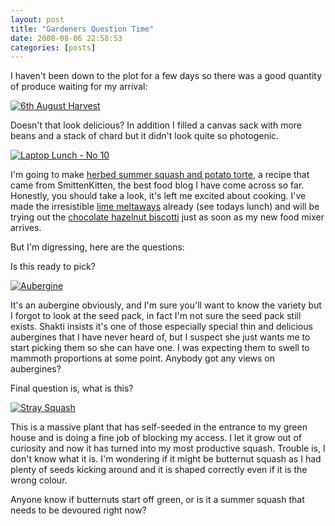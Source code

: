 ```yaml
---
layout: post
title: "Gardeners Question Time"
date: 2008-08-06 22:58:53
categories: [posts]
---
```


I haven't been down to the plot for a few days so there was a good quantity of produce waiting for my arrival:

[![6th August Harvest](http://farm4.static.flickr.com/3268/2738738595_b14b4823ba.jpg)](http://www.flickr.com/photos/warriorwomen/2738738595/)

Doesn't that look delicious? In addition I filled a canvas sack with more beans and a stack of chard but it didn't look quite so photogenic.

[![Laptop Lunch - No 10](http://farm4.static.flickr.com/3068/2737252459_52f1ea0928_m.jpg)](http://www.flickr.com/photos/warriorwomen/2737252459/)

I'm going to make [herbed summer squash and potato torte](http://smittenkitchen.com/2008/07/herbed-summer-squash-and-potato-torte/), a recipe that came from SmittenKitten, the best food blog I have come across so far. Honestly, you should take a look, it's left me excited about cooking. I've made the irresistible [lime meltaways](http://smittenkitchen.com/2008/08/key-lime-meltaways/) already (see todays lunch) and will be trying out the [chocolate hazelnut biscotti](http://smittenkitchen.com/2008/07/chocolate-hazelnut-biscotti/) just as soon as my new food mixer arrives.

But I'm digressing, here are the questions:

Is this ready to pick?

[![Aubergine](http://farm4.static.flickr.com/3218/2738736407_7785ac1ae8.jpg)](http://www.flickr.com/photos/warriorwomen/2738736407/)

It's an aubergine obviously, and I'm sure you'll want to know the variety but I forgot to look at the seed pack, in fact I'm not sure the seed pack still exists. Shakti insists it's one of those especially special thin and delicious aubergines that I have never heard of, but I suspect she just wants me to start picking them so she can have one. I was expecting them to swell to mammoth proportions at some point. Anybody got any views on aubergines?

Final question is, what is this?

[![Stray Squash](http://farm4.static.flickr.com/3080/2739575932_6fc440df26_m.jpg)](http://www.flickr.com/photos/warriorwomen/2739575932/)

This is a massive plant that has self-seeded in the entrance to my green house and is doing a fine job of blocking my access. I let it grow out of curiosity and now it has turned into my most productive squash. Trouble is, I don't know what it is. I'm wondering if it might be butternut squash as I had plenty of seeds kicking around and it is shaped correctly even if it is the wrong colour.

Anyone know if butternuts start off green, or is it a summer squash that needs to be devoured right now?
